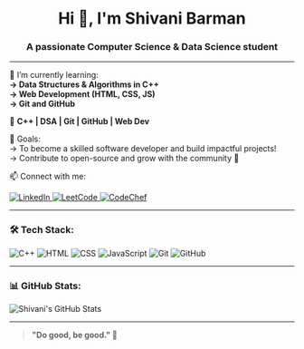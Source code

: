 <h1 align="center">Hi 👋, I'm Shivani Barman</h1>
<h3 align="center">A passionate Computer Science & Data Science student </h3>

---

🌱 I’m currently learning:  
**→ Data Structures & Algorithms in C++**  
**→ Web Development (HTML, CSS, JS)**  
**→ Git and GitHub**

💬 
**C++ | DSA | Git | GitHub | Web Dev**

🎯 Goals:  
→ To become a skilled software developer and build impactful projects!  
→ Contribute to open-source and grow with the community 🌱

📫 Connect with me:

<p align="left">
  <a href="https://www.linkedin.com/in/shivani-barman-41a302329/" target="_blank">
    <img alt="LinkedIn" src="https://img.shields.io/badge/LinkedIn-blue?style=flat&logo=linkedin&logoColor=white" />
  </a>
  <a href="https://leetcode.com/u/STU5ZGXBUb/" target="_blank">
    <img alt="LeetCode" src="https://img.shields.io/badge/LeetCode-FFA116?style=flat&logo=leetcode&logoColor=black" />
  </a>
  <a href="https://www.codechef.com/users/shivani_barman" target="_blank">
    <img alt="CodeChef" src="https://img.shields.io/badge/CodeChef-5B4638?style=flat&logo=codechef&logoColor=white" />
  </a>
</p>

---

### 🛠️ Tech Stack:
![C++](https://img.shields.io/badge/C%2B%2B-00599C?style=flat&logo=c%2B%2B&logoColor=white)
![HTML](https://img.shields.io/badge/HTML-E34F26?style=flat&logo=html5&logoColor=white)
![CSS](https://img.shields.io/badge/CSS-1572B6?style=flat&logo=css3&logoColor=white)
![JavaScript](https://img.shields.io/badge/JavaScript-F7DF1E?style=flat&logo=javascript&logoColor=black)
![Git](https://img.shields.io/badge/Git-F05032?style=flat&logo=git&logoColor=white)
![GitHub](https://img.shields.io/badge/GitHub-181717?style=flat&logo=github&logoColor=white)

---

### 📊 GitHub Stats:

![Shivani's GitHub Stats](https://github-readme-stats.vercel.app/api?username=Shivyy247&show_icons=true&theme=tokyonight)





---

> **"Do good, be good." 🌼**
